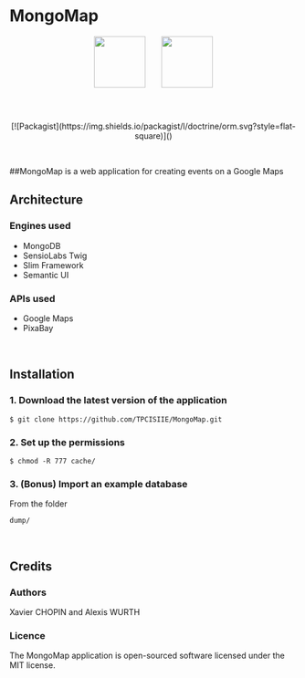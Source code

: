 # MongoMap

<p align="center">
<img style="margin-bottom:3em; margin-right:25px" width="90px"src="http://mordem.net/wp-content/uploads/2014/01/mongodb-logo.png"> <img style="margin-bottom:3em;" width="90px"src="https://olivier-chauvel.fr/wp-content/uploads/2016/03/logo-google-maps.jpg">
<br> <br>
[![Packagist](https://img.shields.io/packagist/l/doctrine/orm.svg?style=flat-square)]()  
   </p>  <br>
   
##MongoMap is a web application for creating events on a Google Maps
<br>

## Architecture 

### Engines used
- MongoDB
- SensioLabs Twig
- Slim Framework
- Semantic UI

### APIs used
- Google Maps
- PixaBay

<br>

## Installation

### 1. Download the latest version of the application

```
$ git clone https://github.com/TPCISIIE/MongoMap.git
```

### 2. Set up the permissions

```
$ chmod -R 777 cache/
```
### 3. (Bonus) Import an example database
From the folder 
```
dump/
```
<br>

## Credits

### Authors

Xavier CHOPIN and Alexis WURTH

### Licence
The MongoMap application is open-sourced software licensed under the MIT license.
